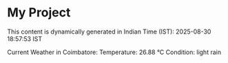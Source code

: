 # My Project

This content is dynamically generated in Indian Time (IST): 2025-08-30 18:57:53 IST


Current Weather in Coimbatore:
Temperature: 26.88 °C
Condition: light rain
